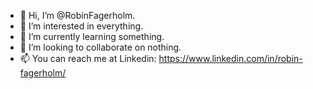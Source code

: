 - 👋 Hi, I’m @RobinFagerholm.
- 👀 I’m interested in everything.
- 🌱 I’m currently learning something.
- 💞️ I’m looking to collaborate on nothing.
- 📫 You can reach me at Linkedin: https://www.linkedin.com/in/robin-fagerholm/

<!---
Butts LOL.
--->
